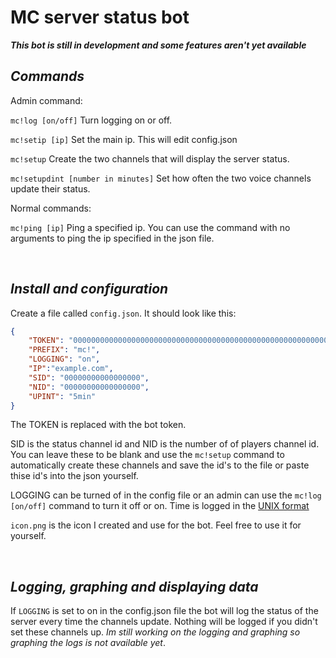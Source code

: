 # MC server status bot

***This bot is still in development and some features aren't yet available***

## *Commands*
Admin command:

`mc!log [on/off]` Turn logging on or off. 

`mc!setip [ip]` Set the main ip. This will edit config.json

`mc!setup` Create the two channels that will display the server status.

`mc!setupdint [number in minutes]` Set how often the two voice channels update their status.


Normal commands:

`mc!ping [ip]` Ping a specified ip. You can use the command with no arguments to ping the ip specified in the json file.

<br>

## *Install and configuration*
Create a file called `config.json`. It should look like this:
```json
{
    "TOKEN": "0000000000000000000000000000000000000000000000000000000000000000",
    "PREFIX": "mc!",
    "LOGGING": "on",
    "IP":"example.com",
    "SID": "00000000000000000",
    "NID": "00000000000000000",
    "UPINT": "5min"
}
```
The TOKEN is replaced with the bot token. 

SID is the status channel id and NID is the number of of players channel id. You can leave these to be blank and use the  `mc!setup` command to automatically create these channels and save the id's to the file or paste thise id's into the json yourself. 

LOGGING can be turned of in the config file or an admin can use the `mc!log [on/off]` command to turn it off or on. Time is logged in the [UNIX format](https://en.wikipedia.org/wiki/Unix_time)

`icon.png` is the icon I created and use for the bot. Feel free to use it for yourself.

<br>

## *Logging, graphing and displaying data*
If `LOGGING` is set to on in the config.json file the bot will log the status of the server every time the channels update. Nothing will be logged if you didn't set these channels up. *Im still working on the logging and graphing so graphing the logs is not available yet*.